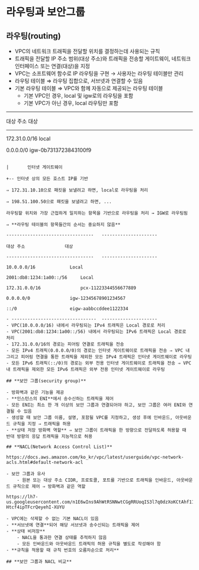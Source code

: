 # 라우팅과 보안그룹

## **라우팅(routing)**

- VPC의 네트워크 트래픽을 전달할 위치를 결정하는데 사용되는 규칙
- 트래픽을 전달할 IP 주소 범위(대상 주소)와 트래픽을 전송할 게이트웨이, 네트워크 인터페이스 또는 연결(대상)을 지정
- VPC는 소프트웨어 함수로 IP 라우팅을 구현 → 사용자는 라우팅 테이블만 관리
- 라우팅 테이블 ⇒ 라우팅 집합으로, 서브넷과 연결할 수 있음
- 기본 라우팅 테이블 ⇒ VPC와 함께 자동으로 제공되는 라우팅 테이블
    - 기본 VPC인 경우, local 및 igw로의 라우팅을 포함
    - 기본 VPC가 아닌 경우, local 라우팅만 포함
- ----------	---------------------

대상 주소	대상

- ----------	---------------------

172.31.0.0/16	local

0.0.0.0/0	igw-0b7313723843100f9

~~~~~~~~~	~~~~~~~~~~~~~~~~~~~~~

|		인터넷 게이트웨이

+-- 인터넷 상의 모든 호스트 IP를 기반

⇒ 172.31.10.10으로 패킷을 보낼려고 하면, local로 라우팅을 처리

⇒ 198.51.100.50으로 패킷을 보낼려고 하면, ...

라우팅할 위치와 가장 근접하게 일치하는 항목을 기반으로 라우팅을 처리 → IGW로 라우팅됨

⇒ **라우팅 테이블의 항목들간의 순서는 중요하지 않음**

---------------------------------	---------------------

대상 주소				대상

---------------------------------	---------------------

10.0.0.0/16				Local

2001:db8:1234:1a00::/56		Local

172.31.0.0/16				pcx-11223344556677889

0.0.0.0/0				igw-12345678901234567

::/0					eigw-aabbccddee1122334

- --------------------------------	---------------------
- VPC(10.0.0.0/16) 내에서 라우팅되는 IPv4 트래픽은 Local 경로로 처리
- VPC(2001:db8:1234:1a00::/56) 내에서 라우팅되는 IPv6 트래픽은 Local 경로로 처리
- 172.31.0.0/16의 경로는 피어링 연결로 트래픽을 전송
- 모든 IPv4 트래픽(0.0.0.0/0)의 경로는 인터넷 게이트웨이로 트래픽을 전송 ⇒ VPC 내 그리고 피어링 연결을 통한 트래픽을 제외한 모든 IPv4 트래픽은 인터넷 게이트웨이로 라우팅
- 모든 IPv6 트래픽(::/0)의 경로는 외부 전용 인터넷 게이트웨이로 트래픽을 전송 ⇒ VPC 내 트래픽을 제외한 모든 IPv6 트래픽은 외부 전용 인터넷 게이트웨이로 라우팅

## **보안 그룹(security group)**

- 방화벽과 같은 기능을 제공
- **인스턴스의 ENI**에서 송수신하는 트래픽을 제어
- 모든 ENI는 최소 한 개 이상의 보안 그룹과 연결되어야 하고, 보안 그룹은 여러 ENI와 연결될 수 있음
- 생성할 때 보안 그룹 이름, 설명, 포함될 VPC를 지정하고, 생성 후에 인바운드, 아웃바운드 규칙을 지정 ⇒ 트래픽을 허용
- **상태 저장 방화벽 역할** ⇒ 보안 그룹이 트래픽을 한 방향으로 전달하도록 허용할 때 반대 방향의 응답 트래픽을 지능적으로 허용

## **NACL(Network Access Control List)**

https://docs.aws.amazon.com/ko_kr/vpc/latest/userguide/vpc-network-acls.html#default-network-acl

- 보안 그룹과 유사
    - 원본 또는 대상 주소 CIDR, 프로토콜, 포트를 기반으로 트래픽을 인바운드, 아웃바운드 규칙으로 제어 ⇒ 방화벽과 같은 역할

https://lh7-us.googleusercontent.com/n1E6wIns9AhWtRSNNwtCGgRRUoqIS3l7q0dzXoKCtAhf11xqE5sBAVcpeIh31HHvdKNwcwTkEMKQW79yP0W1bJWRYUkxag5epoocf0n2bNYt66ku1rAXHOGMGQ2uByhj-Htcf4ipTFcrQeyehI-XUYU

- VPC에는 삭제할 수 없는 기본 NACL이 있음
- **서브넷에 연결**되어 해당 서브넷과 송수신되는 트래픽을 제어
- **상태 비저장**
    - NACL을 통과한 연결 상태를 추적하지 않음
    - 모든 인바운드와 아웃바운드 트래픽의 허용 규칙을 별도로 작성해야 함
- **규칙을 적용할 때 규칙 번호의 오름차순으로 처리**

## **보안 그룹과 NACL 비교**